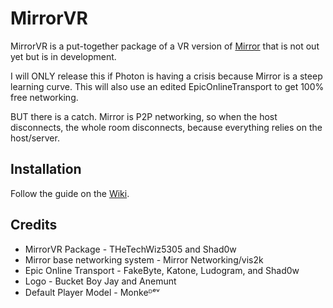 # MirrorVR

MirrorVR is a put-together package of a VR version of [Mirror](https://github.com/MirrorNetworking/Mirror) that is not out yet but is in development.

I will ONLY release this if Photon is having a crisis because Mirror is a steep learning curve. This will also use an edited EpicOnlineTransport to get 100% free networking.

BUT there is a catch. Mirror is P2P networking, so when the host disconnects, the whole room disconnects, because everything relies on the host/server.

## Installation
Follow the guide on the [Wiki](https://github.com/TheTechWiz5305/MirrorVR/wiki).

## Credits
- MirrorVR Package - THeTechWiz5305 and Shad0w
- Mirror base networking system - Mirror Networking/vis2k
- Epic Online Transport - FakeByte, Katone, Ludogram, and Shad0w
- Logo - Bucket Boy Jay and Anemunt
- Default Player Model - Monkeᴰᵉᵛ
